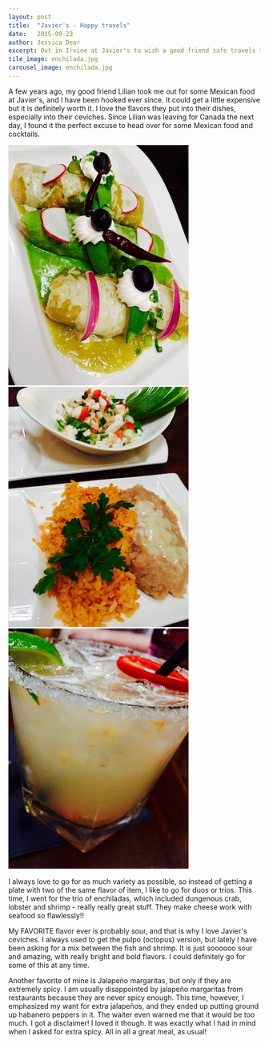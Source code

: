 ```yaml
---
layout: post
title:  "Javier's - Happy travels"
date:   2015-09-23
author: Jessica Dear
excerpt: Out in Irvine at Javier's to wish a good friend safe travels to Canada.
tile_image: enchilada.jpg
carousel_image: enchilada.jpg
---
```




<p>A few years ago, my good friend Lilian took me out for some Mexican food at Javier's, and I have been hooked ever since. It could get a little expensive but it is definitely worth it. I love the flavors they put into their dishes, especially into their ceviches. Since Lilian was leaving for Canada the next day, I found it the perfect excuse to head over for some Mexican food and cocktails.</p>

<div class="row row-no-padding">
<div class="col-sm-4"><img class="img-responsive" alt="enchilada" src="/images/posts/2015-09-23-lilian-to-canada/enchilada3.jpg" /></div>
<div class="col-sm-4"><img class="img-responsive" alt="ceviche" src="/images/posts/2015-09-23-lilian-to-canada/ceviche.jpg" /></div>
<div class="col-sm-4"><img class="img-responsive" alt="marg" src="/images/posts/2015-09-23-lilian-to-canada/habanero_marg.jpg" />
</div>
</div>

<p>I always love to go for as much variety as possible, so instead of getting a plate with two of the same flavor of item, I like to go for duos or trios. This time, I went for the trio of enchiladas, which included dungenous crab, lobster and shrimp - really really great stuff. They make cheese work with seafood so flawlessly!!</p>

<p>My FAVORITE flavor ever is probably sour, and that is why I love Javier's ceviches. I always used to get the pulpo (octopus) version, but lately I have been asking for a mix between the fish and shrimp. It is just soooooo sour and amazing, with really bright and bold flavors. I could definitely go for some of this at any time.</p>

<p>Another favorite of mine is Jalapeño margaritas, but only if they are extremely spicy. I am usually disappointed by jalapeño margaritas from restaurants because they are never spicy enough. This time, however, I emphasized my want for extra jalapeños, and they ended up putting ground up habanero peppers in it. The waiter even warned me that it would be too much. I got a disclaimer! I loved it though. It was exactly what I had in mind when I asked for extra spicy. All in all a great meal, as usual!</p>

